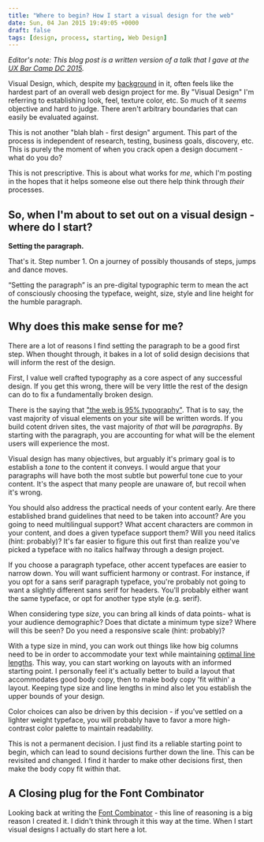 ```yaml
---
title: "Where to begin? How I start a visual design for the web"
date: Sun, 04 Jan 2015 19:49:05 +0000
draft: false
tags: [design, process, starting, Web Design]
---
```


_Editor's note: This blog post is a written version of a talk that I gave at the [UX Bar Camp DC 2015](http://chipcullen.github.io/where-to-begin/#/)._

Visual Design, which, despite my [background](http://stamps.umich.edu/) in it, often feels like the hardest part of an overall web design project for me. By "Visual Design" I'm referring to establishing look, feel, texture color, etc. So much of it _seems_ objective and hard to judge. There aren't arbitrary boundaries that can easily be evaluated against.

This is not another "blah blah - first design" argument. This part of the process is independent of research, testing, business goals, discovery, etc. This is purely the moment of when you crack open a design document - what do you do?

This is not prescriptive. This is about what works for _me_, which I'm posting in the hopes that it helps someone else out there help think through _their_ processes.

<!--more-->

## So, when I'm about to set out on a visual design - where do I start?

**Setting the paragraph.**

That's it. Step number 1. On a journey of possibly thousands of steps, jumps and dance moves.

“Setting the paragraph” is an pre-digital typographic term to mean the act of consciously choosing the typeface, weight, size, style and line height for the humble paragraph.

## Why does this make sense for me?

There are a lot of reasons I find setting the paragraph to be a good first step. When thought through, it bakes in a lot of solid design decisions that will inform the rest of the design.

First, I value well crafted typography as a core aspect of any successful design. If you get this wrong, there will be very little the rest of the design can do to fix a fundamentally broken design.

There is the saying that ["the web is 95% typography"](https://ia.net/blog/the-web-is-all-about-typography-period/). That is to say, the vast majority of visual elements on your site will be written words. If you build cotent driven sites, the vast majority of _that_ will be _paragraphs_. By starting with the paragraph, you are accounting for what will be the element users will experience the most.

Visual design has many objectives, but arguably it's primary goal is to establish a _tone_ to the content it conveys. I would argue that your paragraphs will have both the most subtle but powerful tone cue to your content. It's the aspect that many people are unaware of, but recoil when it's wrong.

You should also address the practical needs of your content early. Are there established brand guidelines that need to be taken into account? Are you going to need multilingual support? What accent characters are common in your content, and does a given typeface support them? Will you need italics (hint: probably)? It's far easier to figure this out first than realize you've picked a typeface with no italics halfway through a design project.

If you choose a paragraph typeface, other accent typefaces are easier to narrow down. You will want sufficient harmony or contrast. For instance, if you opt for a sans serif paragraph typeface, you're probably not going to want a slightly different sans serif for headers. You'll probably either want the same typeface, or opt for another type style (e.g. serif).

When considering type _size_, you can bring all kinds of data points- what is your audience demographic? Does that dictate a minimum type size? Where will this be seen? Do you need a responsive scale (hint: probably)?

With a type size in mind, you can work out things like how big columns need to be in order to accommodate your text while maintaining [optimal line lengths](http://css-tricks.com/bookmarklet-colorize-text-45-75-characters-line-length-testing/). This way, you can start working on layouts with an informed starting point. I personally feel it's actually better to build a layout that accommodates good body copy, then to make body copy 'fit within' a layout. Keeping type size and line lengths in mind also let you establish the upper bounds of your design.

Color choices can also be driven by this decision - if you've settled on a lighter weight typeface, you will probably have to favor a more high-contrast color palette to maintain readability.

This is not a permanent decision. I just find its a reliable starting point to begin, which can lead to sound decisions further down the line. This can be revisited and changed. I find it harder to make other decisions first, then make the body copy fit within that.

## A Closing plug for the Font Combinator

Looking back at writing the [Font Combinator](http://font-combinator.com) - this line of reasoning is a big reason I created it. I didn't think through it this way at the time. When I start visual designs I actually do start here a lot.
